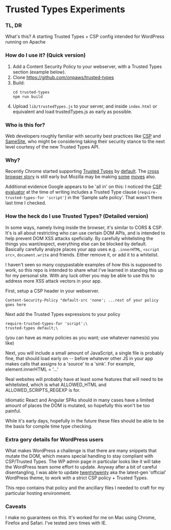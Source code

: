 # Trusted Types Experiments

### TL, DR
What's this? A starting Trusted Types + CSP config intended for WordPress running on Apache

### How do I use it? (Quick version)
1. Add a Content Security Policy to your webserver, with a Trusted Types section (example below).
2. Clone https://github.com/onpaws/trusted-types
3. Build:
    ```
    cd trusted-types
    npm run build
    ```
4. Upload `lib/trustedTypes.js` to your server, and inside `index.html` or equivalent and load trustedTypes.js as early as possible.


### Who is this for?
Web developers roughly familiar with security best practices like [CSP](https://developer.mozilla.org/en-US/docs/Web/HTTP/Headers/Content-Security-Policy) and [SameSite](https://web.dev/samesite-cookies-explained/), who might be considering taking their security stance to the next level courtesy of the new Trusted Types API.

### Why?
Recently Chrome started supporting [Trusted Types](https://w3c.github.io/webappsec-feature-policy/) by [default](https://www.chromestatus.com/feature/5650088592408576). The [cross browser story](https://caniuse.com/#search=trustedtype) is still early but Mozilla may be making [some](https://github.com/mozilla/standards-positions/issues/20) [moves](https://github.com/mozilla/standards-positions/commit/e47ddba3948504fb08f708d9555cb8f1cca26c4f) also.

Additional evidence Google appears to be 'all in' on this: I noticed the [CSP evaluator](https://csp-evaluator.withgoogle.com/) at the time of writing includes a Trusted Type clause (`require-trusted-types-for 'script'`) in the 'Sample safe policy'. That wasn't there last time I checked.

### How the heck do I use Trusted Types? (Detailed version)
In some ways, namely living inside the browser, it's similar to CORS & CSP. It's is all about restricting who can use certain DOM APIs, and is intended to help prevent DOM XSS attacks speficially. 
By carefully whitelisting the things you want/expect, everything else can be blocked by default.
Basically carefully analyze places your app uses e.g. `.innerHTML`,  `<script src>`, `document.write` and friends. Either remove it, or add it to a whitelist.

I haven't seen so many copypastable examples of how this is supposed to work, so this repo is intended to share what I've learned in standing this up for my personal site. With any luck other you may be able to use this to address more XSS attack vectors in your app.

First, setup a CSP header in your webserver. 

```
Content-Security-Policy "default-src 'none'; ...rest of your policy goes here
```

Next add the Trusted Types expressions to your policy

```
require-trusted-types-for 'script';\
trusted-types default;\
```
(you can have as many policies as you want; use whatever names(s) you like)

Next, you will include a small amount of JavaScript, a single file is probably fine, that should load early on -- before whatever other JS in your app makes calls that assigns to a 'source' to a 'sink'. For example, element.innerHTML = '<someHTML></someHTML>...'

Real websites will probably have at least some features that will need to be whitelisted, which is what ALLOWED_HTML and ALLOWED_SCRIPTS_REGEXP is for.

Idiomatic React and Angular SPAs should in many cases have a limited amount of places the DOM is mutated, so hopefully this won't be too painful.

While it's early days, hopefully in the future these files should be able to be the basis for compile time type checking.

### Extra gory details for WordPress users
What makes WordPress a challenge is that there are many snippets that mutate the DOM, which means special handling to stay compliant with CSP/Trusted Types. The WP admin page in particular looks like it will take the WordPress team some effort to update. 
Anyway after a bit of careful disentangling, I was able to update [twentytwenty](https://wordpress.org/themes/twentytwenty/) aka the latest-gen 'official' WordPress theme, to work with a strict CSP policy + Trusted Types.

This repo contains that policy and the ancillary files I needed to craft for my particular hosting environment.

### Caveats 
I make no guarantees on this. It's worked for me on Mac using Chrome, Firefox and Safari. I've tested zero times with IE.